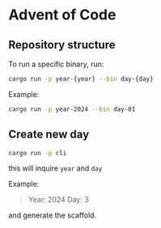 # Advent of Code

## Repository structure

To run a specific binary, run:

```sh
cargo run -p year-{year} --bin day-{day}
```

Example:

```sh
cargo run -p year-2024 --bin day-01
```

## Create new day

```sh
cargo run -p cli
```

this will inquire `year` and `day`

Example:

> Year:  2024
> Day:  3

and generate the scaffold.
